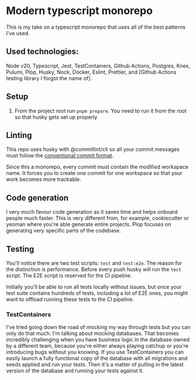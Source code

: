 # Modern typescript monorepo
This is my take on a typescript monorepo that uses all of the best patterns I've used.

## Used technologies:

Node v20, Typescript, Jest, TestContainers, Github Actions, Postgres, Knex, Pulumi, Plop, Husky, Nock, Docker, Eslint, Prettier, and [Github Actions testing library I forgot the name of].

## Setup

1. From the project root run `pnpm prepare`. You need to run it from the root so that husky gets set up properly

## Linting
This repo uses husky with @commitlint/cli so all your commit messages must follow the [conventional commit format](https://www.conventionalcommits.org/).

Since this a monorepo, every commit must contain the modified workspace name. It forces you to create one commit for one workspace so that your work becomes more trackable.

## Code generation
I very much favour code generation as it saves time and helps onboard people much faster. This is very different from, for example, cookiecutter or yeoman where you're able generate entire projects. Plop focuses on generating very specific parts of the codebase.

## Testing

You'll notice there are two test scripts: `test` and `test:e2e`. The reason for the distinction is performance. Before every push husky will run the `test` script. The E2E script is reserved for the CI pipeline.

Initially you'll be able to run all tests locally without issues, but once your test suite contains hundreds of tests, including a lot of E2E ones, you might want to offload running these tests to the CI pipeline.

### TestContainers
I've tried going down the road of mocking my way through tests but you can only do that much. I'm talking about mocking databases. That becomes incredibly challenging when you have business logic in the database owned by a different team, because you're either always playing catchup or you're introducing bugs without you knowing. If you use TestContainers you can easily launch a fully functional copy of the database with all migrations and seeds applied and run your tests. Then it's a matter of pulling in the latest version of the database and running your tests against it.
